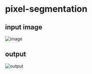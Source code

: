 # pixel-segmentation
## input image
![image](https://user-images.githubusercontent.com/93129101/180192534-90bbb6ef-c8df-4f58-b410-6b5531cb4163.jpg)
## output
![output](https://user-images.githubusercontent.com/93129101/180192602-eb326985-8fd8-4856-ab1d-05c8aa081979.gif)

